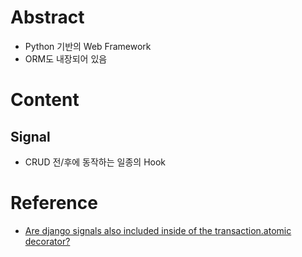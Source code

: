 # Abstract
- Python 기반의 Web Framework
- ORM도 내장되어 있음
# Content
## Signal
- CRUD 전/후에 동작하는 일종의 Hook
# Reference
- [Are django signals also included inside of the transaction.atomic decorator?](https://stackoverflow.com/questions/36331753/are-django-signals-also-included-inside-of-the-transaction-atomic-decorator)